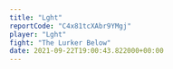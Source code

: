 ```yaml
---
title: "Lght"
reportCode: "C4x81tcXAbr9YMgj"
player: "Lght"
fight: "The Lurker Below"
date: 2021-09-22T19:00:43.822000+00:00
---
```

